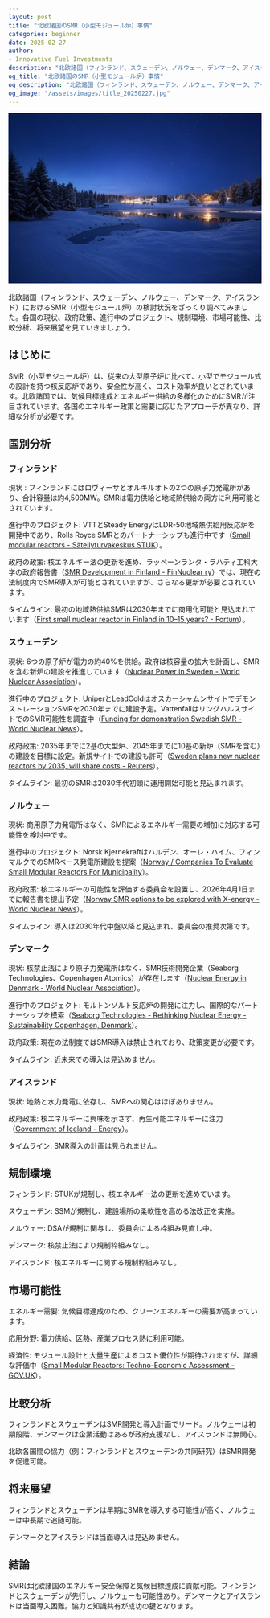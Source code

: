 ```yaml
---
layout: post
title: "北欧諸国のSMR（小型モジュール炉）事情"
categories: beginner
date: 2025-02-27
author:
- Innovative Fuel Investments
description: "北欧諸国（フィンランド、スウェーデン、ノルウェー、デンマーク、アイスランド）におけるSMR（小型モジュール炉）の検討状況をざっくり調べてみました。各国の現状、政府政策、進行中のプロジェクト、規制環境、市場可能性、比較分析、将来展望を見ていきましょう。"
og_title: "北欧諸国のSMR（小型モジュール炉）事情"
og_description: "北欧諸国（フィンランド、スウェーデン、ノルウェー、デンマーク、アイスランド）におけるSMR（小型モジュール炉）の検討状況をざっくり調べてみました。各国の現状、政府政策、進行中のプロジェクト、規制環境、市場可能性、比較分析、将来展望を見ていきましょう。"
og_image: "/assets/images/title_20250227.jpg"
---
```


![title](/assets/images/title_20250227.jpg)

北欧諸国（フィンランド、スウェーデン、ノルウェー、デンマーク、アイスランド）におけるSMR（小型モジュール炉）の検討状況をざっくり調べてみました。各国の現状、政府政策、進行中のプロジェクト、規制環境、市場可能性、比較分析、将来展望を見ていきましょう。

## はじめに
SMR（小型モジュール炉）は、従来の大型原子炉に比べて、小型でモジュール式の設計を持つ核反応炉であり、安全性が高く、コスト効率が良いとされています。北欧諸国では、気候目標達成とエネルギー供給の多様化のためにSMRが注目されています。各国のエネルギー政策と需要に応じたアプローチが異なり、詳細な分析が必要です。

## 国別分析

### フィンランド
現状 : フィンランドにはロヴィーサとオルキルオトの2つの原子力発電所があり、合計容量は約4,500MW。SMRは電力供給と地域熱供給の両方に利用可能とされています。

進行中のプロジェクト: VTTとSteady EnergyはLDR-50地域熱供給用反応炉を開発中であり、Rolls Royce SMRとのパートナーシップも進行中です（[Small modular reactors - Säteilyturvakeskus STUK](https://stuk.fi/en/small-modular-reactors)）。

政府の政策: 核エネルギー法の更新を進め、ラッペーンランタ・ラハティ工科大学の政府報告書（[SMR Development in Finland - FinNuclear ry](https://finnuclear.fi/en/smr-development-in-finland/)）では、現在の法制度内でSMR導入が可能とされていますが、さらなる更新が必要とされています。

タイムライン: 最初の地域熱供給SMRは2030年までに商用化可能と見込まれています（[First small nuclear reactor in Finland in 10–15 years? - Fortum](https://www.fortum.com/about-us/blog-podcast/forthedoers-blog/first-small-nuclear-reactor-finland-10-15-years)）。

### スウェーデン
現状: 6つの原子炉が電力の約40%を供給。政府は核容量の拡大を計画し、SMRを含む新炉の建設を推進しています（[Nuclear Power in Sweden - World Nuclear Association](https://world-nuclear.org/information-library/country-profiles/countries-o-s/sweden)）。

進行中のプロジェクト: UniperとLeadColdはオスカーシャムンサイトでデモンストレーションSMRを2030年までに建設予定。VattenfallはリングハルスサイトでのSMR可能性を調査中（[Funding for demonstration Swedish SMR - World Nuclear News](https://world-nuclear-news.org/Articles/Funding-for-demonstration-Swedish-SMR)）。

政府政策: 2035年までに2基の大型炉、2045年までに10基の新炉（SMRを含む）の建設を目標に設定。新規サイトでの建設も許可（[Sweden plans new nuclear reactors by 2035, will share costs - Reuters](https://www.reuters.com/business/energy/sweden-plans-new-nuclear-reactors-by-2035-can-take-costs-2023-11-16/)）。

タイムライン: 最初のSMRは2030年代初頭に運用開始可能と見込まれます。

### ノルウェー
現状: 商用原子力発電所はなく、SMRによるエネルギー需要の増加に対応する可能性を検討中です。

進行中のプロジェクト: Norsk Kjernekraftはハルデン、オーレ・ハイム、フィンマルクでのSMRベース発電所建設を提案（[Norway / Companies To Evaluate Small Modular Reactors For Municipality](https://www.nucnet.org/news/companies-to-evaluate-small-modular-reactors-for-municipality-12-3-2024)）。

政府政策: 核エネルギーの可能性を評価する委員会を設置し、2026年4月1日までに報告書を提出予定（[Norway SMR options to be explored with X-energy - World Nuclear News](https://www.world-nuclear-news.org/articles/norway-smr-options-to-be-explored-with-x-energy)）。

タイムライン: 導入は2030年代中盤以降と見込まれ、委員会の推奨次第です。

### デンマーク
現状: 核禁止法により原子力発電所はなく、SMR技術開発企業（Seaborg Technologies、Copenhagen Atomics）が存在します（[Nuclear Energy in Denmark - World Nuclear Association](https://world-nuclear.org/information-library/country-profiles/countries-a-f/denmark)）。

進行中のプロジェクト: モルトンソルト反応炉の開発に注力し、国際的なパートナーシップを模索（[Seaborg Technologies - Rethinking Nuclear Energy - Sustainability Copenhagen, Denmark](https://www.seaborg.com/)）。

政府政策: 現在の法制度ではSMR導入は禁止されており、政策変更が必要です。

タイムライン: 近未来での導入は見込めません。

### アイスランド
現状: 地熱と水力発電に依存し、SMRへの関心はほぼありません。

政府政策: 核エネルギーに興味を示さず、再生可能エネルギーに注力（[Government of Iceland - Energy](https://www.government.is/topics/business-and-industry/energy/)）。

タイムライン: SMR導入の計画は見られません。

## 規制環境
フィンランド: STUKが規制し、核エネルギー法の更新を進めています。

スウェーデン: SSMが規制し、建設場所の柔軟性を高める法改正を実施。

ノルウェー: DSAが規制に関与し、委員会による枠組み見直し中。

デンマーク: 核禁止法により規制枠組みなし。

アイスランド: 核エネルギーに関する規制枠組みなし。

## 市場可能性
エネルギー需要: 気候目標達成のため、クリーンエネルギーの需要が高まっています。

応用分野: 電力供給、区熱、産業プロセス熱に利用可能。

経済性: モジュール設計と大量生産によるコスト優位性が期待されますが、詳細な評価中（[Small Modular Reactors: Techno-Economic Assessment - GOV.UK](https://www.gov.uk/government/publications/small-modular-reactors-techno-economic-assessment)）。

## 比較分析
フィンランドとスウェーデンはSMR開発と導入計画でリード。ノルウェーは初期段階、デンマークは企業活動はあるが政府支援なし、アイスランドは無関心。

北欧各国間の協力（例：フィンランドとスウェーデンの共同研究）はSMR開発を促進可能。

## 将来展望
フィンランドとスウェーデンは早期にSMRを導入する可能性が高く、ノルウェーは中長期で追随可能。

デンマークとアイスランドは当面導入は見込めません。

## 結論
SMRは北欧諸国のエネルギー安全保障と気候目標達成に貢献可能。フィンランドとスウェーデンが先行し、ノルウェーも可能性あり。デンマークとアイスランドは当面導入困難。協力と知識共有が成功の鍵となります。